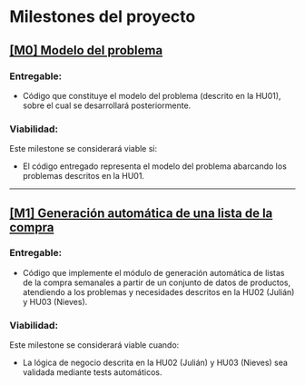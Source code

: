 # Milestones del proyecto

## [[M0] Modelo del problema](https://github.com/GaelGoncalba/AutoShopping/milestone/1)

### Entregable: 
- Código que constituye el modelo del problema (descrito en la HU01), sobre el cual se desarrollará posteriormente.

### Viabilidad: 
Este milestone se considerará viable si:
- El código entregado representa el modelo del problema abarcando los problemas descritos en la HU01.

----------------------------------------------------------------------------------------------------------------------------------------------------------------
## [[M1] Generación automática de una lista de la compra](https://github.com/GaelGoncalba/AutoShopping/milestone/2)

### Entregable: 
- Código que implemente el módulo de generación automática de listas de la compra semanales a partir de un conjunto de datos de productos, atendiendo a los problemas y necesidades descritos en la HU02 (Julián) y HU03 (Nieves).

### Viabilidad: 
Este milestone se considerará viable cuando:
- La lógica de negocio descrita en la HU02 (Julián) y HU03 (Nieves) sea validada mediante tests automáticos.
